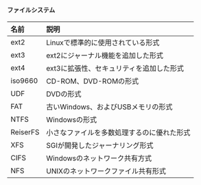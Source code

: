 
#### ファイルシステム

|名前|説明|
|:---|:---|
|ext2|Linuxで標準的に使用されている形式|
|ext3|ext2にジャーナル機能を追加した形式|
|ext4|ext3に拡張性、セキュリティを追加した形式|
|iso9660|CD-ROM、DVD-ROMの形式|
|UDF|DVDの形式|
|FAT|古いWindows、およびUSBメモリの形式|
|NTFS|Windowsの形式|
|ReiserFS|小さなファイルを多数処理するのに優れた形式|
|XFS|SGIが開発したジャーナリング形式|
|CIFS|Windowsのネットワーク共有方式|
|NFS|UNIXのネットワークファイル共有形式|
